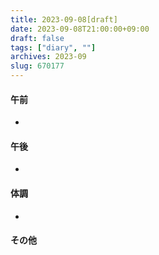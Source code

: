```yaml
---
title: 2023-09-08[draft]
date: 2023-09-08T21:00:00+09:00
draft: false
tags: ["diary", ""]
archives: 2023-09
slug: 670177
---
```

#### 午前
- 
#### 午後
- 
#### 体調
- 
#### その他